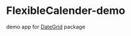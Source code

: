 # FlexibleCalender-demo
demo app for [DateGrid](https://github.com/yodagamaheshan/DateGrid) package 
